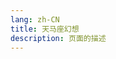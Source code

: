 ```yaml
---
lang: zh-CN
title: 天马座幻想
description: 页面的描述
---
```



<MusicPlayer musicId="26584819" musicSrc="http:oss.apidocs.cn/blog/music/MAKE-UP%2C%E5%B1%B1%E7%94%B0%E4%BF%A1%E5%A4%AB%20-%20%E3%83%9A%E3%82%AC%E3%82%B5%E3%82%B9%E5%B9%BB%E6%83%B3.mp3" style="margin:0 auto" theme="borealis"></MusicPlayer>

<br>


<Comment></Comment>
